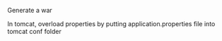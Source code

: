 Generate a war

In tomcat, overload properties by putting application.properties file into tomcat conf folder
